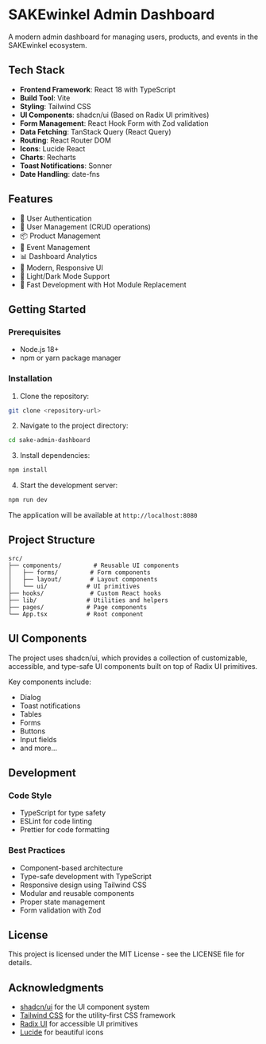 
# SAKEwinkel Admin Dashboard

A modern admin dashboard for managing users, products, and events in the SAKEwinkel ecosystem.

## Tech Stack

- **Frontend Framework**: React 18 with TypeScript
- **Build Tool**: Vite
- **Styling**: Tailwind CSS
- **UI Components**: shadcn/ui (Based on Radix UI primitives)
- **Form Management**: React Hook Form with Zod validation
- **Data Fetching**: TanStack Query (React Query)
- **Routing**: React Router DOM
- **Icons**: Lucide React
- **Charts**: Recharts
- **Toast Notifications**: Sonner
- **Date Handling**: date-fns

## Features

- 🔐 User Authentication
- 👥 User Management (CRUD operations)
- 📦 Product Management
- 📅 Event Management
- 📊 Dashboard Analytics
- 🎨 Modern, Responsive UI
- 🌙 Light/Dark Mode Support
- 🚀 Fast Development with Hot Module Replacement

## Getting Started

### Prerequisites

- Node.js 18+ 
- npm or yarn package manager

### Installation

1. Clone the repository:
```bash
git clone <repository-url>
```

2. Navigate to the project directory:
```bash
cd sake-admin-dashboard
```

3. Install dependencies:
```bash
npm install
```

4. Start the development server:
```bash
npm run dev
```

The application will be available at `http://localhost:8080`

## Project Structure

```
src/
├── components/         # Reusable UI components
│   ├── forms/         # Form components
│   ├── layout/        # Layout components
│   └── ui/           # UI primitives
├── hooks/             # Custom React hooks
├── lib/              # Utilities and helpers
├── pages/            # Page components
└── App.tsx           # Root component
```

## UI Components

The project uses shadcn/ui, which provides a collection of customizable, accessible, and type-safe UI components built on top of Radix UI primitives.

Key components include:
- Dialog
- Toast notifications
- Tables
- Forms
- Buttons
- Input fields
- and more...

## Development

### Code Style

- TypeScript for type safety
- ESLint for code linting
- Prettier for code formatting

### Best Practices

- Component-based architecture
- Type-safe development with TypeScript
- Responsive design using Tailwind CSS
- Modular and reusable components
- Proper state management
- Form validation with Zod

## License

This project is licensed under the MIT License - see the LICENSE file for details.

## Acknowledgments

- [shadcn/ui](https://ui.shadcn.com) for the UI component system
- [Tailwind CSS](https://tailwindcss.com) for the utility-first CSS framework
- [Radix UI](https://www.radix-ui.com) for accessible UI primitives
- [Lucide](https://lucide.dev) for beautiful icons

